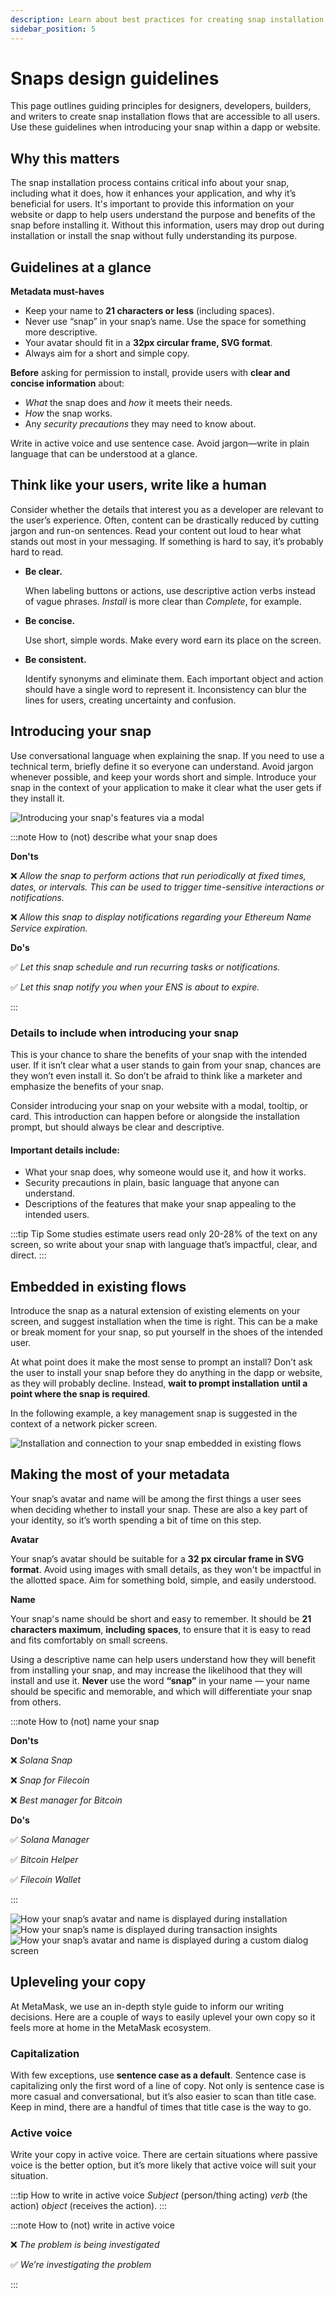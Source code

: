 ```yaml
---
description: Learn about best practices for creating snap installation flows.
sidebar_position: 5
---
```


# Snaps design guidelines

This page outlines guiding principles for designers, developers, builders, and writers to create snap installation flows that are accessible to all users. Use these guidelines when introducing your snap within a dapp or website.

## Why this matters

The snap installation process contains critical info about your snap, including what it does, how it enhances your application, and why it’s beneficial for users. It's important to provide this information on your website or dapp to help users understand the purpose and benefits of the snap before installing it. Without this information, users may drop out during installation or install the snap without fully understanding its purpose.

## Guidelines at a glance

**Metadata must-haves**

- Keep your name to **21 characters or less** (including spaces).
- Never use “snap” in your snap’s name. Use the space for something more descriptive.
- Your avatar should fit in a **32px circular frame, SVG format**.
- Always aim for a short and simple copy.

**Before** asking for permission to install, provide users with **clear and concise information** about:

- _What_ the snap does and _how_ it meets their needs.
- _How_ the snap works.
- Any _security precautions_ they may need to know about.

Write in active voice and use sentence case. Avoid jargon—write in plain language that can be understood at a glance.

## Think like your users, write like a human

Consider whether the details that interest you as a developer are relevant to the user’s experience. Often, content can be drastically reduced by cutting jargon and run-on sentences. Read your content out loud to hear what stands out most in your messaging. If something is hard to say, it’s probably hard to read.

- **Be clear.**

  When labeling buttons or actions, use descriptive action verbs instead of vague phrases. _Install_ is more clear than _Complete_, for example.

- **Be concise.**

  Use short, simple words. Make every word earn its place on the screen.

- **Be consistent.**

  Identify synonyms and eliminate them. Each important object and action should have a single word to represent it. Inconsistency can blur the lines for users, creating uncertainty and confusion.

## Introducing your snap

Use conversational language when explaining the snap. If you need to use a technical term, briefly define it so everyone can understand. Avoid jargon whenever possible, and keep your words short and simple. Introduce your snap in the context of your application to make it clear what the user gets if they install it.

![Introducing your snap's features via a modal](../assets/install-modal.png)

:::note How to (not) describe what your snap does

**Don'ts**

❌ _Allow the snap to perform actions that run periodically at fixed times, dates, or intervals. This can be used to trigger time-sensitive interactions or notifications._

❌ _Allow this snap to display notifications regarding your Ethereum Name Service expiration._

**Do's**

✅ _Let this snap schedule and run recurring tasks or notifications._

✅ _Let this snap notify you when your ENS is about to expire._

:::

### Details to include when introducing your snap

This is your chance to share the benefits of your snap with the intended user. If it isn’t clear what a user stands to gain from your snap, chances are they won’t even install it. So don’t be afraid to think like a marketer and emphasize the benefits of your snap.

Consider introducing your snap on your website with a modal, tooltip, or card. This introduction can happen before or alongside the installation prompt, but should always be clear and descriptive.

#### Important details include:

- What your snap does, why someone would use it, and how it works.
- Security precautions in plain, basic language that anyone can understand.
- Descriptions of the features that make your snap appealing to the intended users.

:::tip Tip
Some studies estimate users read only 20-28% of the text on any screen, so write about your snap with language that’s impactful, clear, and direct.
:::

## Embedded in existing flows

Introduce the snap as a natural extension of existing elements on your screen, and suggest installation when the time is right. This can be a make or break moment for your snap, so put yourself in the shoes of the intended user.

At what point does it make the most sense to prompt an install? Don’t ask the user to install your snap before they do anything in the dapp or website, as they will probably decline. Instead, **wait to prompt installation** **until a point where the snap is required**.

In the following example, a key management snap is suggested in the context of a network picker screen.

![Installation and connection to your snap embedded in existing flows](../assets/picker.png)

## Making the most of your metadata

Your snap’s avatar and name will be among the first things a user sees when deciding whether to install your snap. These are also a key part of your identity, so it’s worth spending a bit of time on this step.

**Avatar**

Your snap’s avatar should be suitable for a **32 px circular frame in SVG format**. Avoid using images with small details, as they won't be impactful in the allotted space. Aim for something bold, simple, and easily understood.

**Name**

Your snap's name should be short and easy to remember. It should be **21 characters maximum**, **including spaces**, to ensure that it is easy to read and fits comfortably on small screens.

Using a descriptive name can help users understand how they will benefit from installing your snap, and may increase the likelihood that they will install and use it. **Never** use the word **“snap”** in your name — your name should be specific and memorable, and which will differentiate your snap from others.

:::note How to (not) name your snap

**Don'ts**

❌ _Solana Snap_

❌ _Snap for Filecoin_

❌ _Best manager for Bitcoin_

**Do's**

✅ _Solana Manager_

✅ _Bitcoin Helper_

✅ _Filecoin Wallet_

:::

![How your snap’s avatar and name is displayed during installation](../assets/install.png)
![How your snap’s name is displayed during transaction insights](../assets/insights.png)
![How your snap’s avatar and name is displayed during a custom dialog screen](../assets/dialog.png)

## Upleveling your copy

At MetaMask, we use an in-depth style guide to inform our writing decisions. Here are a couple of ways to easily uplevel your own copy so it feels more at home in the MetaMask ecosystem.


### Capitalization

With few exceptions, use **sentence case as a default**. Sentence case is capitalizing only the first word of a line of copy. Not only is sentence case is more casual and conversational, but it’s also easier to scan than title case. Keep in mind, there are a handful of times that title case is the way to go.

### Active voice

Write your copy in active voice. There are certain situations where passive voice is the better option, but it’s more likely that active voice will suit your situation.

:::tip How to write in active voice
_Subject_ (person/thing acting) _verb_ (the action) _object_ (receives the action).
:::

:::note How to (not) write in active voice

❌ _The problem is being investigated_

✅ _We’re investigating the problem_

:::



